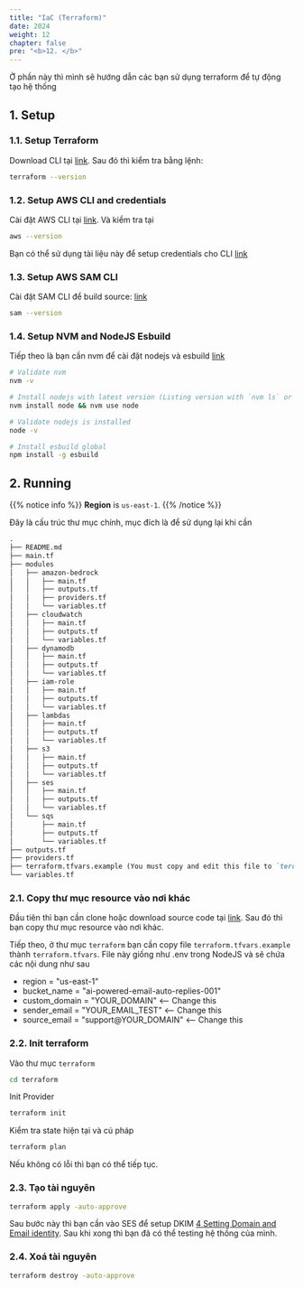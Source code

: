 ```yaml
---
title: "IaC (Terraform)"
date: 2024
weight: 12
chapter: false
pre: "<b>12. </b>"
---
```


Ở phần này thì mình sẽ hướng dẫn các bạn sử dụng terraform để tự động tạo hệ thống

## 1. Setup

### 1.1. Setup Terraform

Download CLI tại [link](https://developer.hashicorp.com/terraform/install). Sau đó thì kiểm tra bằng lệnh:

```bash
terraform --version
```

### 1.2. Setup AWS CLI and credentials

Cài đặt AWS CLI tại [link](https://docs.aws.amazon.com/cli/latest/userguide/getting-started-install.html). Và kiểm tra tại

```bash
aws --version
```

Bạn có thể sử dụng tài liệu này để setup credentials cho CLI [link](https://docs.aws.amazon.com/cli/latest/userguide/cli-configure-files.html)

### 1.3. Setup AWS SAM CLI

Cài đặt SAM CLI để build source: [link](https://docs.aws.amazon.com/serverless-application-model/latest/developerguide/install-sam-cli.html)

```bash
sam --version
```

### 1.4. Setup NVM and NodeJS Esbuild

Tiếp theo là bạn cần nvm để cài đặt nodejs và esbuild [link](https://github.com/nvm-sh/nvm?tab=readme-ov-file#installing-and-updating)

```bash
# Validate nvm
nvm -v

# Install nodejs with latest version (Listing version with `nvm ls` or specified version `nvm install 20 && nvm use 20`)
nvm install node && nvm use node

# Validate nodejs is installed
node -v

# Install esbuild global
npm install -g esbuild
```

## 2. Running

{{% notice info %}}
**Region** is `us-east-1`.
{{% /notice %}}

Đây là cấu trúc thư mục chính, mục đích là để sử dụng lại khi cần

```markdown
.
├── README.md
├── main.tf
├── modules
│   ├── amazon-bedrock
│   │   ├── main.tf
│   │   ├── outputs.tf
│   │   ├── providers.tf
│   │   └── variables.tf
│   ├── cloudwatch
│   │   ├── main.tf
│   │   ├── outputs.tf
│   │   └── variables.tf
│   ├── dynamodb
│   │   ├── main.tf
│   │   ├── outputs.tf
│   │   └── variables.tf
│   ├── iam-role
│   │   ├── main.tf
│   │   ├── outputs.tf
│   │   └── variables.tf
│   ├── lambdas
│   │   ├── main.tf
│   │   ├── outputs.tf
│   │   └── variables.tf
│   ├── s3
│   │   ├── main.tf
│   │   ├── outputs.tf
│   │   └── variables.tf
│   ├── ses
│   │   ├── main.tf
│   │   ├── outputs.tf
│   │   └── variables.tf
│   └── sqs
│       ├── main.tf
│       ├── outputs.tf
│       └── variables.tf
├── outputs.tf
├── providers.tf
├── terraform.tfvars.example (You must copy and edit this file to `terraform.tfvars`)
└── variables.tf
```

### 2.1. Copy thư mục resource vào nơi khác

Đầu tiên thì bạn cần clone hoặc download source code tại [link](https://github.com/TsuKpa/aws-ws-002-ai-powered-email-auto-replies). Sau đó thì bạn copy thư mục resource vào nơi khác.

Tiếp theo, ở thư mục `terraform` bạn cần copy file `terraform.tfvars.example` thành `terraform.tfvars`. File này giống như .env trong NodeJS và sẽ chứa các nội dung như sau

- region        = "us-east-1"
- bucket_name   = "ai-powered-email-auto-replies-001"
- custom_domain = "YOUR_DOMAIN" <-- Change this
- sender_email  = "YOUR_EMAIL_TEST" <-- Change this
- source_email  = "support@YOUR_DOMAIN" <-- Change this

### 2.2. Init terraform

Vào thư mục `terraform`

```bash
cd terraform
```

Init Provider

```bash
terraform init
```

Kiểm tra state hiện tại và cú pháp

```bash
terraform plan
```

Nếu không có lỗi thì bạn có thể tiếp tục.

### 2.3. Tạo tài nguyên

```bash
terraform apply -auto-approve
```

Sau bước này thì bạn cần vào SES để setup DKIM [4 Setting Domain and Email identity](4-ses/). Sau khi xong thì bạn đã có thể testing hệ thống của mình.

### 2.4. Xoá tài nguyên

```bash
terraform destroy -auto-approve
```
